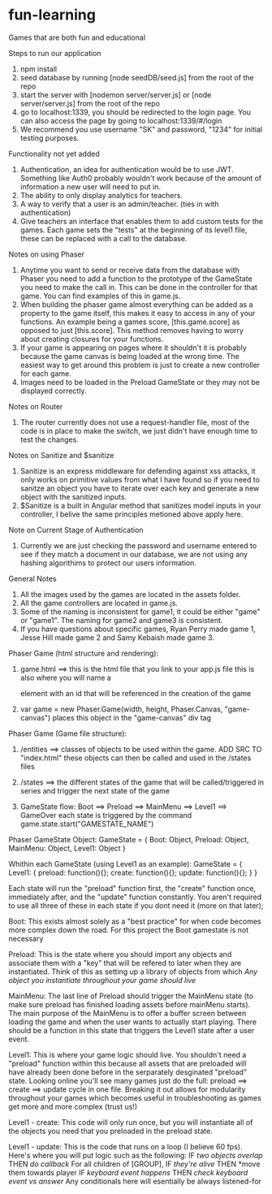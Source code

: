 # fun-learning
Games that are both fun and educational


Steps to run our application
  1. npm install
  2. seed database by running [node seedDB/seed.js] from the root of the repo
  3. start the server with [nodemon server/server.js] or [node server/server.js] from the root of the repo
  4. go to localhost:1339, you should be redirected to the login page. You can also access the page by going to localhost:1339/#/login
  5. We recommend you use username "SK" and password, "1234" for initial testing purposes.

Functionality not yet added
  1. Authentication, an idea for authentication would be to use JWT. Something like Auth0 probably wouldn't work because of the amount of information a new user will need to put in.
  2. The ability to only display analytics for teachers.
  3. A way to verify that a user is an admin/teacher. (ties in with authentication)
  4. Give teachers an interface that enables them to add custom tests for the games. Each game sets the "tests" at the beginning of its level1 file, these can be replaced with a call to the database.

Notes on using Phaser
  1. Anytime you want to send or receive data from the database with Phaser you need to add a function to the prototype of the GameState you need to make the call in. This can be done in the controller for that game. You can find examples of this in game.js.
  2. When building the phaser game almost everything can be added as a property to the game itself, this makes it easy to access in any of your functions. An example being a games score, [this.game.score] as opposed to just [this.score]. This method removes having to worry about creating closures for your functions.
  3. If your game is appearing on pages where it shouldn't it is probably because the game canvas is being loaded at the wrong time. The easiest way to get around this problem is just to create a new controller for each game.
  4. Images need to be loaded in the Preload GameState or they may not be displayed correctly.

Notes on Router
  1. The router currently does not use a request-handler file, most of the code is in place to make the switch, we just didn't have enough time to test the changes.

Notes on Sanitize and $sanitize
  1. Sanitize is an express middleware for defending against xss attacks, it only works on primitive values from what I have found so if you need to sanitze an object you have to iterate over each key and generate a new object with the sanitized inputs.
  2. $Sanitize is a built in Angular method that sanitizes model inputs in your controller, I belive the same principles metioned above apply here.

Note on Current Stage of Authentication
  1. Currently we are just checking the password and username entered to see if they match a document in our database, we are not using any hashing algorithims to protect our users information.

General Notes
  1. All the images used by the games are located in the assets folder.
  2. All the game controllers are located in game.js.
  3. Some of the naming is inconsistent for game1, it could be either "game" or "game1". The naming for game2 and game3 is consistent.
  4. If you have questions about specific games, Ryan Perry made game 1, Jesse Hill made game 2 and Samy Kebaish made game 3.


Phaser Game (html structure and rendering):
  1. game.html ==>  this is the html file that you link to your app.js file
                    this is also where you will name a <div id=game-canvas></div> element with an id that will be referenced in the creation of the game

  2. var game = new Phaser.Game(width, height, Phaser.Canvas, "game-canvas")
                    places this object in the "game-canvas" div tag


Phaser Game (Game file structure):
  1. /entities ==>  classes of objects to be used within the game. ADD SRC TO "index.html"
                    these objects can then be called and used in the /states files

  2. /states ==>  the different states of the game that will be called/triggered in series and
                  trigger the next state of the game

  3. GameState flow: Boot ==> Preload ==> MainMenu ==> Level1 ==> GameOver
                     each state is triggered by the command game.state.start("GAMESTATE_NAME")

Phaser GameState Object:
  GameState =
    {
      Boot: Object,
      Preload: Object,
      MainMenu: Object,
      Level1: Object
    }

Whithin each GameState (using Level1 as an example):
  GameState =
    {
      Level1:
        {
          preload: function(){};
          create: function(){};
          update: function(){};
        }
    }

Each state will run the "preload" function first, the "create" function once, immediately after, and the "update" function constantly. You aren't required to use all three of these in each state if you dont need it (more on that later);

Boot: This exists almost solely as a "best practice" for when code becomes more complex down the road. For this project the Boot gamestate is not necessary

Preload: This is the state where you should import any objects and associate them with a "key" that will be refered to later when they are instantiated. Think of this as setting up a library of objects from which *Any object you instantiate throughout your game should live*

MainMenu: The last line of Preload should trigger the MainMenu state (to make sure preload has finished loading assets before mainMenu starts). The main purpose of the MainMenu is to offer a buffer screen between loading the game and when the user wants to actually start playing. There should be a function in this state that triggers the Level1 state after a user event.

Level1: This is where your game logic should live. You shouldn't need a "preload" function within this because all assets that are preloaded will have already been done before in the serparately desginated "preload" state. Looking online you'll see many games just do the full:
preload ==> create ==> update cycle in one file. Breaking it out allows for modularity throughout your games which becomes useful in troubleshooting as games get more and more complex (trust us!)

Level1 - create: This code will only run once, but you will instantiate all of the objects you need that you preloaded in the preload state.

Level1 - update: This is the code that runs on a loop (I believe 60 fps). Here's where you will put logic such as the following:
  IF *two objects overlap* THEN *do callback*
  For all children of [GROUP], IF *they're alive* THEN *move
    them towards player
  IF *keyboard event happens* THEN *check keyboard event vs
    answer*
Any conditionals here will esentially be always listened-for











